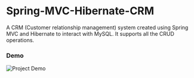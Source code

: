 # Spring-MVC-Hibernate-CRM
A CRM (Customer relationship management) system created using Spring MVC and Hibernate to interact with MySQL. It supports all the CRUD operations.
### Demo
![Project Demo](https://github.com/coma123/Spring-MVC-Hibernate-CRM/blob/master/Demo.gif)

